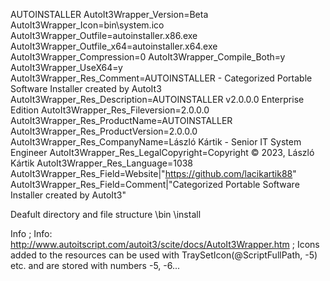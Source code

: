 AUTOINSTALLER
AutoIt3Wrapper_Version=Beta
AutoIt3Wrapper_Icon=bin\system.ico
AutoIt3Wrapper_Outfile=autoinstaller.x86.exe
AutoIt3Wrapper_Outfile_x64=autoinstaller.x64.exe
AutoIt3Wrapper_Compression=0
AutoIt3Wrapper_Compile_Both=y
AutoIt3Wrapper_UseX64=y
AutoIt3Wrapper_Res_Comment=AUTOINSTALLER - Categorized Portable Software Installer created by AutoIt3
AutoIt3Wrapper_Res_Description=AUTOINSTALLER v2.0.0.0 Enterprise Edition
AutoIt3Wrapper_Res_Fileversion=2.0.0.0
AutoIt3Wrapper_Res_ProductName=AUTOINSTALLER
AutoIt3Wrapper_Res_ProductVersion=2.0.0.0
AutoIt3Wrapper_Res_CompanyName=László Kártik - Senior IT System Engineer
AutoIt3Wrapper_Res_LegalCopyright=Copyright © 2023, László Kártik
AutoIt3Wrapper_Res_Language=1038
AutoIt3Wrapper_Res_Field=Website|"https://github.com/lacikartik88"
AutoIt3Wrapper_Res_Field=Comment|"Categorized Portable Software Installer created by AutoIt3"

Deafult directory and file structure
\bin
\install

Info
; Info: http://www.autoitscript.com/autoit3/scite/docs/AutoIt3Wrapper.htm ; Icons added to the resources can be used with TraySetIcon(@ScriptFullPath, -5) etc. and are stored with numbers -5, -6...
